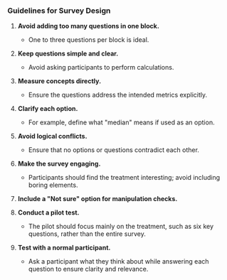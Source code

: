 ### Guidelines for Survey Design

1. **Avoid adding too many questions in one block.**  
   - One to three questions per block is ideal.

2. **Keep questions simple and clear.**  
   - Avoid asking participants to perform calculations.

3. **Measure concepts directly.**  
   - Ensure the questions address the intended metrics explicitly.

4. **Clarify each option.**  
   - For example, define what "median" means if used as an option.

5. **Avoid logical conflicts.**  
   - Ensure that no options or questions contradict each other.

6. **Make the survey engaging.**  
   - Participants should find the treatment interesting; avoid including boring elements.

7. **Include a "Not sure" option for manipulation checks.**  

8. **Conduct a pilot test.**  
   - The pilot should focus mainly on the treatment, such as six key questions, rather than the entire survey.

9. **Test with a normal participant.**  
   - Ask a participant what they think about while answering each question to ensure clarity and relevance.
